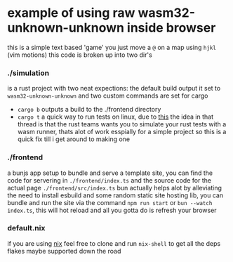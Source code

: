 # example of using raw wasm32-unknown-unknown inside browser
this is a simple text based 'game' you just move a `@` on a map using `hjkl` (vim motions)
this code is broken up into two dir's
### ./simulation 
is a rust project with two neat expections: the default build output it 
set to `wasm32-unknown-unknown` and two custom commands are set for cargo
- `cargo b` outputs a build to the ./frontend directory
- `cargo t` a quick way to run tests on linux, due to [this](https://github.com/rustwasm/team/issues/173)
the idea in that thread is that the rust teams wants you to simulate your rust tests with a wasm runner,
thats alot of work esspially for a simple project so this is a quick fix till i get around to making one

### ./frontend
a bunjs app setup to bundle and serve a template site, you can find the code for servering in
`./frontend/index.ts` and the source code for the actual page `./frontend/src/index.ts`
bun actually helps alot by  alleviating the need to install esbuild and some random static site
hosting lib, you can bundle and run the site 
via the command `npm run start` or `bun --watch index.ts`, this will hot reload and all you gotta
do is refresh your browser


### default.nix
if you are using [nix](https://nixos.org/) feel free to clone and run `nix-shell` to get all the deps 
flakes maybe supported down the road
